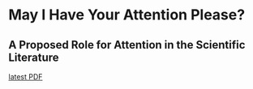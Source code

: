 # May I Have Your Attention Please?
## A Proposed Role for Attention in the Scientific Literature

[latest PDF](attention.pdf)

